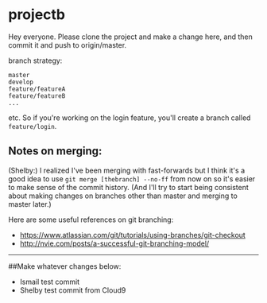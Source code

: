 # projectb

Hey everyone. Please clone the project and make a change here, and then commit it and push to origin/master.

branch strategy:

```
master
develop
feature/featureA
feature/featureB
...
```

etc. So if you're working on the login feature, you'll create a branch called `feature/login`.

## Notes on merging:

(Shelby:) I realized I've been merging with fast-forwards but I think it's a good idea to use `git merge [thebranch] --no-ff` from now on so it's easier to make sense of the commit history. (And I'll try to start being consistent about making changes on branches other than master and merging to master later.)

Here are some useful references on git branching:

- https://www.atlassian.com/git/tutorials/using-branches/git-checkout
- http://nvie.com/posts/a-successful-git-branching-model/

---

##Make whatever changes below:

- Ismail test commit
- Shelby test commit from Cloud9
